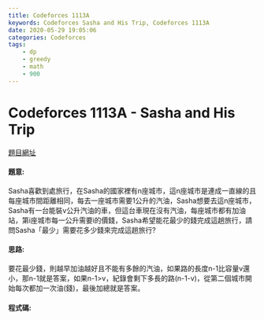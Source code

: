 ```yaml
---
title: Codeforces 1113A
keywords: Codeforces Sasha and His Trip, Codeforces 1113A
date: 2020-05-29 19:05:06
categories: Codeforces
tags:
    - dp
    - greedy
    - math
    - 900
---
```

# Codeforces 1113A - Sasha and His Trip
[題目網址](https://codeforces.com/problemset/problem/1113/A)

#### 題意:
Sasha喜歡到處旅行，在Sasha的國家裡有n座城市，這n座城市是連成一直線的且每座城市間距離相同，每去一座城市需要1公升的汽油，Sasha想要去這n座城市，Sasha有一台能裝v公升汽油的車，但這台車現在沒有汽油，每座城市都有加油站，第i座城市每一公升需要i的價錢，Sasha希望能花最少的錢完成這趟旅行，請問Sasha「最少」需要花多少錢來完成這趟旅行?
<!-- more -->
#### 思路:
要花最少錢，則越早加油越好且不能有多餘的汽油，如果路的長度n-1比容量v還小，那n-1就是答案，如果n-1>v，紀錄會剩下多長的路(n-1-v)，從第二個城市開始每次都加一次油(錢)，最後加總就是答案。
#### 程式碼:
<script src="https://gist.github.com/zxzxcc112/6dfa1886c95cd8ee5d58dfd7509ebbe6.js"></script>